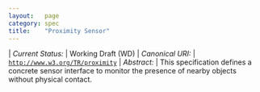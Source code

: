 ```yaml
---
layout:   page
category: spec
title:    "Proximity Sensor"
---
```


| *Current Status:* | Working Draft (WD)
| *Canonical URI:* | [`http://www.w3.org/TR/proximity`](http://www.w3.org/TR/proximity)
| *Abstract:* | This specification defines a concrete sensor interface to monitor the presence of nearby objects without physical contact.